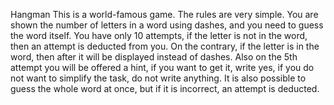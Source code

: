 Hangman
This is a world-famous game. The rules are very simple. You are shown the number of letters in a word using dashes, and you need to guess the word itself. You have only 10 attempts, if the letter is not in the word, then an attempt is deducted from you. On the contrary, if the letter is in the word, then after it will be displayed instead of dashes. Also on the 5th attempt you will be offered a hint, if you want to get it, write yes, if you do not want to simplify the task, do not write anything. It is also possible to guess the whole word at once, but if it is incorrect, an attempt is deducted.
